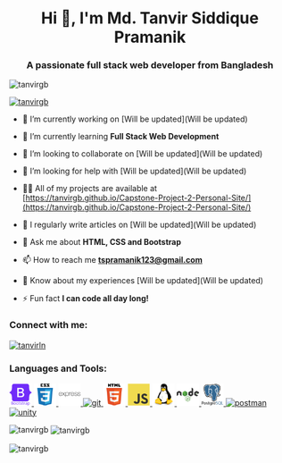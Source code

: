<h1 align="center">Hi 👋, I'm Md. Tanvir Siddique Pramanik</h1>
<h3 align="center">A passionate full stack web developer from Bangladesh</h3>

<p align="left"> <img src="https://komarev.com/ghpvc/?username=tanvirgb&label=Profile%20views&color=0e75b6&style=flat" alt="tanvirgb" /> </p>

<p align="left"> <a href="https://github.com/ryo-ma/github-profile-trophy"><img src="https://github-profile-trophy.vercel.app/?username=tanvirgb" alt="tanvirgb" /></a> </p>

- 🔭 I’m currently working on [Will be updated](Will be updated)

- 🌱 I’m currently learning **Full Stack Web Development**

- 👯 I’m looking to collaborate on [Will be updated](Will be updated)

- 🤝 I’m looking for help with [Will be updated](Will be updated)

- 👨‍💻 All of my projects are available at [https://tanvirgb.github.io/Capstone-Project-2-Personal-Site/](https://tanvirgb.github.io/Capstone-Project-2-Personal-Site/)

- 📝 I regularly write articles on [Will be updated](Will be updated)

- 💬 Ask me about **HTML, CSS and Bootstrap**

- 📫 How to reach me **tspramanik123@gmail.com**

- 📄 Know about my experiences [Will be updated](Will be updated)

- ⚡ Fun fact **I can code all day long!**

<h3 align="left">Connect with me:</h3>
<p align="left">
<a href="https://linkedin.com/in/tanvirln" target="blank"><img align="center" src="https://raw.githubusercontent.com/rahuldkjain/github-profile-readme-generator/master/src/images/icons/Social/linked-in-alt.svg" alt="tanvirln" height="30" width="40" /></a>
</p>

<h3 align="left">Languages and Tools:</h3>
<p align="left"> <a href="https://getbootstrap.com" target="_blank" rel="noreferrer"> <img src="https://raw.githubusercontent.com/devicons/devicon/master/icons/bootstrap/bootstrap-plain-wordmark.svg" alt="bootstrap" width="40" height="40"/> </a> <a href="https://www.w3schools.com/css/" target="_blank" rel="noreferrer"> <img src="https://raw.githubusercontent.com/devicons/devicon/master/icons/css3/css3-original-wordmark.svg" alt="css3" width="40" height="40"/> </a> <a href="https://expressjs.com" target="_blank" rel="noreferrer"> <img src="https://raw.githubusercontent.com/devicons/devicon/master/icons/express/express-original-wordmark.svg" alt="express" width="40" height="40"/> </a> <a href="https://git-scm.com/" target="_blank" rel="noreferrer"> <img src="https://www.vectorlogo.zone/logos/git-scm/git-scm-icon.svg" alt="git" width="40" height="40"/> </a> <a href="https://www.w3.org/html/" target="_blank" rel="noreferrer"> <img src="https://raw.githubusercontent.com/devicons/devicon/master/icons/html5/html5-original-wordmark.svg" alt="html5" width="40" height="40"/> </a> <a href="https://developer.mozilla.org/en-US/docs/Web/JavaScript" target="_blank" rel="noreferrer"> <img src="https://raw.githubusercontent.com/devicons/devicon/master/icons/javascript/javascript-original.svg" alt="javascript" width="40" height="40"/> </a> <a href="https://www.linux.org/" target="_blank" rel="noreferrer"> <img src="https://raw.githubusercontent.com/devicons/devicon/master/icons/linux/linux-original.svg" alt="linux" width="40" height="40"/> </a> <a href="https://nodejs.org" target="_blank" rel="noreferrer"> <img src="https://raw.githubusercontent.com/devicons/devicon/master/icons/nodejs/nodejs-original-wordmark.svg" alt="nodejs" width="40" height="40"/> </a> <a href="https://www.postgresql.org" target="_blank" rel="noreferrer"> <img src="https://raw.githubusercontent.com/devicons/devicon/master/icons/postgresql/postgresql-original-wordmark.svg" alt="postgresql" width="40" height="40"/> </a> <a href="https://postman.com" target="_blank" rel="noreferrer"> <img src="https://www.vectorlogo.zone/logos/getpostman/getpostman-icon.svg" alt="postman" width="40" height="40"/> </a> <a href="https://unity.com/" target="_blank" rel="noreferrer"> <img src="https://www.vectorlogo.zone/logos/unity3d/unity3d-icon.svg" alt="unity" width="40" height="40"/> </a> </p>

<p><img align="left" src="https://github-readme-stats.vercel.app/api/top-langs?username=tanvirgb&show_icons=true&locale=en&layout=compact" alt="tanvirgb" /></p>

<p>&nbsp;<img align="center" src="https://github-readme-stats.vercel.app/api?username=tanvirgb&show_icons=true&locale=en" alt="tanvirgb" /></p>

<p><img align="center" src="https://github-readme-streak-stats.herokuapp.com/?user=tanvirgb&" alt="tanvirgb" /></p>
